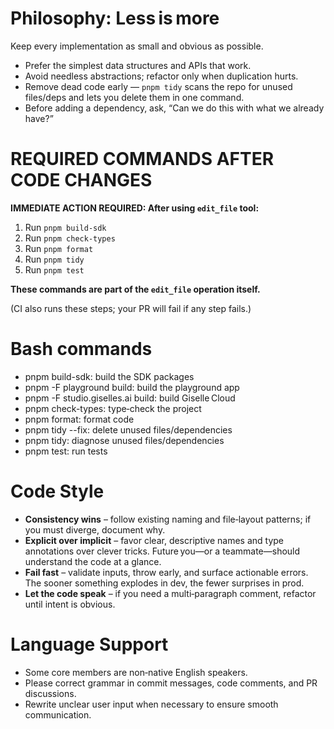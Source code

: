 # Philosophy: **Less is more**
Keep every implementation as small and obvious as possible.
- Prefer the simplest data structures and APIs that work.
- Avoid needless abstractions; refactor only when duplication hurts.
- Remove dead code early — `pnpm tidy` scans the repo for unused files/deps and lets you delete them in one command.
- Before adding a dependency, ask, “Can we do this with what we already have?”

# REQUIRED COMMANDS AFTER CODE CHANGES
**IMMEDIATE ACTION REQUIRED: After using `edit_file` tool:**

1. Run `pnpm build-sdk`
2. Run `pnpm check-types`
3. Run `pnpm format`
4. Run `pnpm tidy`
5. Run `pnpm test`

**These commands are part of the `edit_file` operation itself.**

(CI also runs these steps; your PR will fail if any step fails.)


# Bash commands
- pnpm build-sdk: build the SDK packages
- pnpm -F playground build: build the playground app
- pnpm -F studio.giselles.ai build: build Giselle Cloud
- pnpm check-types: type‑check the project
- pnpm format: format code
- pnpm tidy --fix: delete unused files/dependencies
- pnpm tidy: diagnose unused files/dependencies
- pnpm test: run tests

# Code Style

- **Consistency wins** – follow existing naming and file‑layout patterns; if you must diverge, document why.
- **Explicit over implicit** – favor clear, descriptive names and type annotations over clever tricks. Future you—or a teammate—should understand the code at a glance.
- **Fail fast** – validate inputs, throw early, and surface actionable errors. The sooner something explodes in dev, the fewer surprises in prod.
- **Let the code speak** – if you need a multi‑paragraph comment, refactor until intent is obvious.

# Language Support
- Some core members are non‑native English speakers.
- Please correct grammar in commit messages, code comments, and PR discussions.
- Rewrite unclear user input when necessary to ensure smooth communication.
